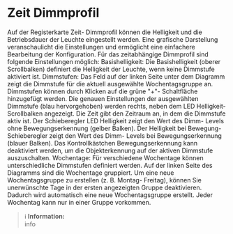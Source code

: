 # Zeit Dimmprofil

Auf der Registerkarte Zeit- Dimmprofil können die Helligkeit und die Betriebsdauer der Leuchte eingestellt werden. Eine grafische Darstellung veranschaulicht die Einstellungen und ermöglicht eine einfachere Bearbeitung der Konfiguration.
Für das zeitabhängige Dimmprofil sind folgende Einstellungen möglich:
Basishelligkeit:
Die Basishelligkeit (oberer Scrollbalken) definiert die Helligkeit der Leuchte, wenn keine Dimmstufe aktiviert ist.
Dimmstufen:
Das Feld auf der linken Seite unter dem Diagramm zeigt die Dimmstufe für die aktuell ausgewählte Wochentagsgruppe an. Dimmstufen können durch Klicken auf die grüne "+"- Schaltfläche hinzugefügt werden.
Die genauen Einstellungen der ausgewählten Dimmstufe (blau hervorgehoben) werden rechts, neben dem LED Helligkeit- Scrollbalken angezeigt.
Die Zeit gibt den Zeitraum an, in dem die Dimmstufe aktiv ist.
Der Schieberegler LED Helligkeit zeigt den Wert des Dimm- Levels ohne Bewegungserkennung (gelber Balken).
Der Helligkeit bei Bewegung- Schieberegler zeigt den Wert des Dimm- Levels bei Bewegungserkennung (blauer Balken).
Das Kontrollkästchen Bewegungserkennung kann deaktiviert werden, um die Objekterkennung auf der aktiven Dimmstufe auszuschalten.
Wochentage:
Für verschiedene Wochentage können unterschiedliche Dimmstufen definiert werden. Auf der linken Seite des Diagramms sind die Wochentage gruppiert. Um eine neue Wochentagsgruppe zu erstellen (z. B. Montag- Freitag), können Sie unerwünschte Tage in der ersten angezeigten Gruppe deaktivieren. Dadurch wird automatisch eine neue Wochentagsgruppe erstellt. Jeder Wochentag kann nur in einer Gruppe vorkommen.
> ℹ️ **Information:**  
> info
